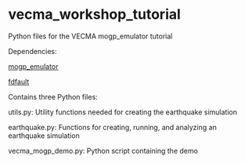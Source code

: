 # vecma_workshop_tutorial
Python files for the VECMA mogp_emulator tutorial

Dependencies:

[mogp_emulator](https://www.github.com/alan-turing-institute/mogp_emulator)

[fdfault](https://www.github.com/egdaub/fdfault)

Contains three Python files:

utils.py: Utility functions needed for creating the earthquake simulation

earthquake.py: Functions for creating, running, and analyzing an earthquake simulation

vecma_mogp_demo.py: Python script containing the demo
